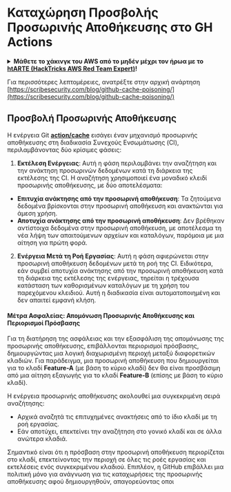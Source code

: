 # Καταχώρηση Προσβολής Προσωρινής Αποθήκευσης στο GH Actions

<details>

<summary><strong>Μάθετε το χάκινγκ του AWS από το μηδέν μέχρι τον ήρωα με το</strong> <a href="https://training.hacktricks.xyz/courses/arte"><strong>htARTE (HackTricks AWS Red Team Expert)</strong></a><strong>!</strong></summary>

Άλλοι τρόποι για να υποστηρίξετε το HackTricks:

* Εάν θέλετε να δείτε την **εταιρεία σας να διαφημίζεται στο HackTricks** ή να **κατεβάσετε το HackTricks σε μορφή PDF**, ελέγξτε τα [**ΣΧΕΔΙΑ ΣΥΝΔΡΟΜΗΣ**](https://github.com/sponsors/carlospolop)!
* Αποκτήστε το [**επίσημο PEASS & HackTricks swag**](https://peass.creator-spring.com)
* Ανακαλύψτε [**την Οικογένεια PEASS**](https://opensea.io/collection/the-peass-family), τη συλλογή μας από αποκλειστικά [**NFTs**](https://opensea.io/collection/the-peass-family)
* **Συμμετάσχετε** 💬 **στην ομάδα Discord**](https://discord.gg/hRep4RUj7f) ή **στην ομάδα telegram**](https://t.me/peass) ή **ακολουθήστε** μας στο **Twitter** 🐦 [**@hacktricks_live**](https://twitter.com/hacktricks_live)**.**
* **Μοιραστείτε τα χάκινγκ κόλπα σας υποβάλλοντας PRs στα** [**HackTricks**](https://github.com/carlospolop/hacktricks) και [**HackTricks Cloud**](https://github.com/carlospolop/hacktricks-cloud) αποθετήρια του github.

</details>


Για περισσότερες λεπτομέρειες, ανατρέξτε στην αρχική ανάρτηση [https://scribesecurity.com/blog/github-cache-poisoning/](https://scribesecurity.com/blog/github-cache-poisoning/)


## Προσβολή Προσωρινής Αποθήκευσης

Η ενέργεια Git [**action/cache**](https://github.com/actions/cache) εισάγει έναν μηχανισμό προσωρινής αποθήκευσης στη διαδικασία Συνεχούς Ενσωμάτωσης (CI), περιλαμβάνοντας δύο κρίσιμες φάσεις:

1. **Εκτέλεση Ενέργειας**: Αυτή η φάση περιλαμβάνει την αναζήτηση και την ανάκτηση προσωρινών δεδομένων κατά τη διάρκεια της εκτέλεσης της CI. Η αναζήτηση χρησιμοποιεί ένα μοναδικό κλειδί προσωρινής αποθήκευσης, με δύο αποτελέσματα:
- **Επιτυχία ανάκτησης από την προσωρινή αποθήκευση**: Τα ζητούμενα δεδομένα βρίσκονται στην προσωρινή αποθήκευση και ανακτώνται για άμεση χρήση.
- **Αποτυχία ανάκτησης από την προσωρινή αποθήκευση**: Δεν βρέθηκαν αντίστοιχα δεδομένα στην προσωρινή αποθήκευση, με αποτέλεσμα τη νέα λήψη των απαιτούμενων αρχείων και καταλόγων, παρόμοια με μια αίτηση για πρώτη φορά.

2. **Ενέργεια Μετά τη Ροή Εργασίας**: Αυτή η φάση αφιερώνεται στην προσωρινή αποθήκευση δεδομένων μετά τη ροή της CI. Ειδικότερα, εάν συμβεί αποτυχία ανάκτησης από την προσωρινή αποθήκευση κατά τη διάρκεια της εκτέλεσης της ενέργειας, τηρείται η τρέχουσα κατάσταση των καθορισμένων καταλόγων με τη χρήση του παρεχόμενου κλειδιού. Αυτή η διαδικασία είναι αυτοματοποιημένη και δεν απαιτεί εμφανή κλήση.

#### Μέτρα Ασφαλείας: Απομόνωση Προσωρινής Αποθήκευσης και Περιορισμοί Πρόσβασης

Για τη διατήρηση της ασφάλειας και την εξασφάλιση της απομόνωσης της προσωρινής αποθήκευσης, επιβάλλονται περιορισμοί πρόσβασης, δημιουργώντας μια λογική διαχωρισμένη περιοχή μεταξύ διαφορετικών κλαδιών. Για παράδειγμα, μια προσωρινή αποθήκευση που δημιουργείται για το κλαδί **Feature-A** (με βάση το κύριο κλαδί) δεν θα είναι προσβάσιμη από μια αίτηση εξαγωγής για το κλαδί **Feature-B** (επίσης με βάση το κύριο κλαδί).

Η ενέργεια προσωρινής αποθήκευσης ακολουθεί μια συγκεκριμένη σειρά αναζήτησης:
- Αρχικά αναζητά τις επιτυχημένες ανακτήσεις από το ίδιο κλαδί με τη ροή εργασίας.
- Εάν αποτύχει, επεκτείνει την αναζήτηση στο γονικό κλαδί και σε άλλα ανώτερα κλαδιά.

Σημαντικό είναι ότι η πρόσβαση στην προσωρινή αποθήκευση περιορίζεται στο κλαδί, επεκτείνοντας την περιοχή σε όλες τις ροές εργασίας και εκτελέσεις ενός συγκεκριμένου κλαδιού. Επιπλέον, η GitHub επιβάλλει μια πολιτική μόνο για ανάγνωση για τις καταχωρήσεις της προσωρινής αποθήκευσης αφού δημιουργηθούν, απαγορεύοντας οποι
